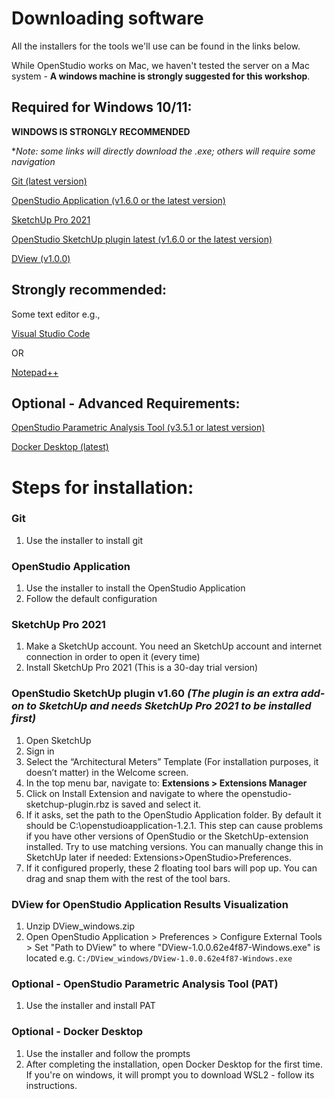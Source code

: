 
# Downloading software
All the installers for the tools we'll use can be found in the links below. 

While OpenStudio works on Mac, we haven't tested the server on a Mac system - **A windows machine is strongly suggested for this workshop**. 

## Required for Windows 10/11:
**WINDOWS IS STRONGLY RECOMMENDED**

**Note: some links will directly download the .exe; others will require some navigation*

[Git (latest version)](https://git-scm.com/download/win )

[OpenStudio Application (v1.6.0 or the latest version)](https://github.com/openstudiocoalition/OpenStudioApplication/releases/tag/v1.6.0)

[SketchUp Pro 2021](https://help.sketchup.com/en/downloading-older-versions)

[OpenStudio SketchUp plugin latest (v1.6.0  or the latest version)](https://github.com/openstudiocoalition/openstudio-sketchup-plugin/releases/tag/v1.6.0-rc.1)

[DView (v1.0.0)](https://github.com/NREL/wex/releases/tag/v1.0.0)

## Strongly recommended: 
Some text editor e.g.,

[Visual Studio Code](https://code.visualstudio.com/docs/?dv=win)

OR

[Notepad++](https://notepad-plus-plus.org/downloads/)

## Optional - Advanced Requirements:
[OpenStudio Parametric Analysis Tool (v3.5.1 or latest version)](https://github.com/NREL/OpenStudio-PAT/releases/tag/v3.5.1)

[Docker Desktop (latest)](https://www.docker.com/products/docker-desktop/)


# Steps for installation:
### Git
1.	Use the installer to install git

### OpenStudio Application
1.	Use the installer to install the OpenStudio Application
2.	Follow the default configuration

### SketchUp Pro 2021
1.	Make a SketchUp account. You need an SketchUp account and internet connection in order to open it (every time) 
2.	Install SketchUp Pro 2021 (This is a 30-day trial version)

### OpenStudio SketchUp plugin v1.60 *(The plugin is an extra add-on to SketchUp and needs SketchUp Pro 2021 to be installed first)*
1.	Open SketchUp
2.	Sign in
3.	Select the “Architectural Meters” Template (For installation purposes, it doesn’t matter) in the Welcome screen.
4.	In the top menu bar, navigate to: **Extensions > Extensions Manager**
5.	Click on Install Extension and navigate to where the openstudio-sketchup-plugin.rbz is saved and select it.
6.	If it asks, set the path to the OpenStudio Application folder. By default it should be C:\openstudioapplication-1.2.1. This step can cause problems if you have other versions of OpenStudio or the SketchUp-extension installed. Try to use matching versions. You can manually change this in SketchUp later if needed: Extensions>OpenStudio>Preferences.
7.	If it configured properly, these 2 floating tool bars will pop up. You can drag and snap them with the rest of the tool bars.

### DView for OpenStudio Application Results Visualization
1. Unzip DView_windows.zip
2. Open OpenStudio Application > Preferences > Configure External Tools > Set "Path to DView" to where "DView-1.0.0.62e4f87-Windows.exe" is located e.g. `C:/DView_windows/DView-1.0.0.62e4f87-Windows.exe`

### Optional - OpenStudio Parametric Analysis Tool (PAT)
1.	Use the installer and install PAT

### Optional - Docker Desktop
1. Use the installer and follow the prompts
2. After completing the installation, open Docker Desktop for the first time. If you're on windows, it will prompt you to download WSL2 - follow its instructions.
